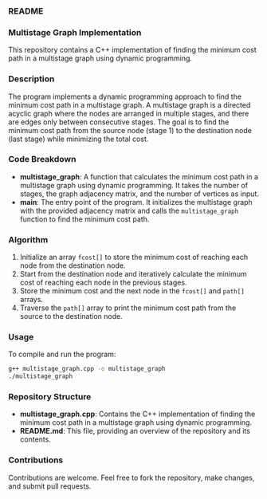 ### README

### Multistage Graph Implementation

This repository contains a C++ implementation of finding the minimum cost path in a multistage graph using dynamic programming.

### Description

The program implements a dynamic programming approach to find the minimum cost path in a multistage graph. A multistage graph is a directed acyclic graph where the nodes are arranged in multiple stages, and there are edges only between consecutive stages. The goal is to find the minimum cost path from the source node (stage 1) to the destination node (last stage) while minimizing the total cost.

### Code Breakdown

- **multistage_graph**: A function that calculates the minimum cost path in a multistage graph using dynamic programming. It takes the number of stages, the graph adjacency matrix, and the number of vertices as input.
- **main**: The entry point of the program. It initializes the multistage graph with the provided adjacency matrix and calls the `multistage_graph` function to find the minimum cost path.

### Algorithm

1. Initialize an array `fcost[]` to store the minimum cost of reaching each node from the destination node.
2. Start from the destination node and iteratively calculate the minimum cost of reaching each node in the previous stages.
3. Store the minimum cost and the next node in the `fcost[]` and `path[]` arrays.
4. Traverse the `path[]` array to print the minimum cost path from the source to the destination node.

### Usage

To compile and run the program:

```bash
g++ multistage_graph.cpp -o multistage_graph
./multistage_graph
```

### Repository Structure

- **multistage_graph.cpp**: Contains the C++ implementation of finding the minimum cost path in a multistage graph using dynamic programming.
- **README.md**: This file, providing an overview of the repository and its contents.

### Contributions

Contributions are welcome. Feel free to fork the repository, make changes, and submit pull requests.
